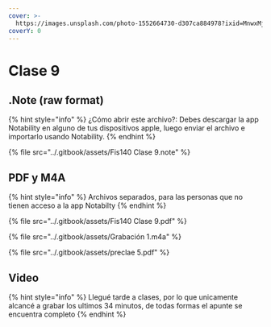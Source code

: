 ```yaml
---
cover: >-
  https://images.unsplash.com/photo-1552664730-d307ca884978?ixid=MnwxMjA3fDB8MHxwaG90by1wYWdlfHx8fGVufDB8fHx8&ixlib=rb-1.2.1&auto=format&fit=crop&w=2970&q=80
coverY: 0
---
```


# Clase 9

## .Note (raw format)

{% hint style="info" %}
¿Cómo abrir este archivo?: Debes descargar la app Notability en alguno de tus dispositivos apple, luego enviar el archivo e importarlo usando Notability.
{% endhint %}

{% file src="../.gitbook/assets/Fis140 Clase 9.note" %}

## PDF y M4A

{% hint style="info" %}
Archivos separados, para las personas que no tienen acceso a la app Notabilty
{% endhint %}

{% file src="../.gitbook/assets/Fis140 Clase 9.pdf" %}

{% file src="../.gitbook/assets/Grabación 1.m4a" %}

{% file src="../.gitbook/assets/preclae 5.pdf" %}

## Video

{% hint style="info" %}
Llegué tarde a clases, por lo que unicamente alcancé a grabar los ultimos 34 minutos, de todas formas el apunte se encuentra completo
{% endhint %}

